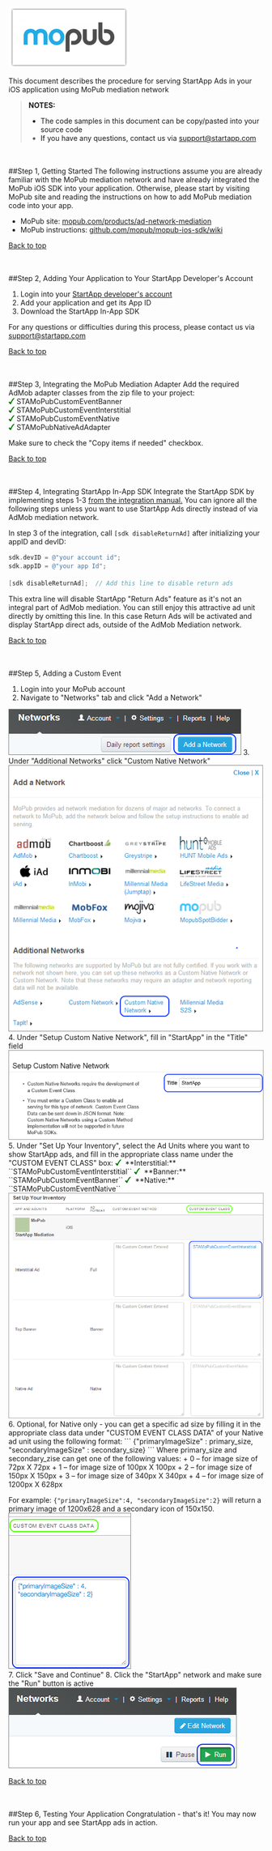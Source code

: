 <a name="top" />

<img src="./Mopub%20Mediation%20iOS/images/mopub_logo.png" />   

This document describes the procedure for serving StartApp Ads in your iOS application using MoPub mediation network

> **NOTES:**
> - The code samples in this document can be copy/pasted into your source code
> - If you have any questions, contact us via [support@startapp.com](mailto:support@startapp.com)


<br></br>
<a name="step1" />
##Step 1, Getting Started
The following instructions assume you are already familiar with the MoPub mediation network and have already integrated the MoPub iOS SDK into your application. Otherwise, please start by visiting MoPub site and reading the instructions on how to add MoPub mediation code into your app.

- MoPub site: <a href="http://www.mopub.com/products/ad-network-mediation" target="_blank">mopub.com/products/ad-network-mediation</a>
- MoPub instructions: <a href="https://github.com/mopub/mopub-ios-sdk/wiki" target="_blank">github.com/mopub/mopub-ios-sdk/wiki</a>

[Back to top](#top)

<br></br>
<a name="step2" />
##Step 2, Adding Your Application to Your StartApp Developer's Account
1. Login into your <a href="https://portal.startapp.com/#/signin" target="_blank">StartApp developer's account</a>
2. Add your application and get its App ID
3. Download the StartApp In-App SDK

For any questions or difficulties during this process, please contact us via [support@startapp.com](mailto:support@startapp.com)

[Back to top](#top)

<br></br>
<a name="step3" />
##Step 3, Integrating the MoPub Mediation Adapter
Add the required AdMob adapter classes from the zip file to your project:  
<img src="./Mopub%20Mediation%20iOS/images/V.png" width="12px" />  STAMoPubCustomEventBanner   
<img src="./Mopub%20Mediation%20iOS/images/V.png" width="12px" />  STAMoPubCustomEventInterstitial  
<img src="./Mopub%20Mediation%20iOS/images/V.png" width="12px" />  STAMoPubCustomEventNative    
<img src="./Mopub%20Mediation%20iOS/images/V.png" width="12px" />  STAMoPubNativeAdAdapter    

Make sure to check the "Copy items if needed" checkbox.  
  
[Back to top](#top)

<br></br>
<a name="step4" />
##Step 4, Integrating StartApp In-App SDK
Integrate the StartApp SDK by implementing steps 1-3 <a href="https://github.com/StartApp-SDK/Documentation/wiki/iOS-InApp-Documentation" target="_blank">from the integration manual.</a> 
You can ignore all the following steps unless you want to use StartApp Ads directly instead of via AdMob mediation network.

In step 3 of the integration, call ``[sdk disableReturnAd]`` after initializing your appID and devID:
```objectivec
sdk.devID = @"your account id";
sdk.appID = @"your app Id";

[sdk disableReturnAd];  // Add this line to disable return ads
```
This extra line will disable StartApp "Return Ads" feature as it's not an integral part of AdMob mediation. You can still enjoy this attractive ad unit directly by omitting this line. In this case Return Ads will be activated and display StartApp direct ads, outside of the AdMob Mediation network. 

[Back to top](#top)

<br></br>
<a name="step5" />
##Step 5, Adding a Custom Event

1. Login into your MoPub account  
2. Navigate to "Networks" tab and click "Add a Network"  
<img src="./Mopub%20Mediation%20iOS/images/mopub-add-ad-network.png" />   
3. Under "Additional Networks" click "Custom Native Network"  
<img src="./Mopub%20Mediation%20iOS/images/mopub-choose-network.png" />   
4. Under "Setup Custom Native Network", fill in "StartApp" in the "Title" field
<img src="./Mopub%20Mediation%20iOS/images/mopub-network-title.png" />   
5. Under "Set Up Your Inventory", select the Ad Units where you want to show StartApp ads, and fill in the appropriate class name under the "CUSTOM EVENT CLASS" box:  
 <img src="./Mopub%20Mediation%20iOS/images/V1.png" width="16px" /> **Interstitial:** ``STAMoPubCustomEventInterstitial``   
 <img src="./Mopub%20Mediation%20iOS/images/V1.png" width="16px" /> **Banner:** ``STAMoPubCustomEventBanner``    
 <img src="./Mopub%20Mediation%20iOS/images/V1.png" width="16px" /> **Native:** ``STAMoPubCustomEventNative``     

 <img src="./Mopub%20Mediation%20iOS/images/mopub-inventory.png" />   
6. Optional, for Native only - you can get a specific ad size by filling it in the appropriate class data under "CUSTOM EVENT CLASS DATA" of your Native ad unit using the following format: 
 ```
 {"primaryImageSize" : primary_size, 
  "secondaryImageSize" : secondary_size}
 ```
Where primary_size and secondary_zise can get one of the following values:
 + 0 – for image size of 72px X 72px   
 + 1 – for image size of 100px X 100px   
 + 2 – for image size of 150px X 150px   
 + 3 – for image size of 340px X 340px   
 + 4 – for image size of 1200px X 628px  

 For example: ```{"primaryImageSize":4, "secondaryImageSize":2}``` will return a primary image of 1200x628 and a secondary icon of 150x150.  
 <img src="./Mopub%20Mediation%20iOS/images/mopub-custom-event-data-native.png" />     
7. Click "Save and Continue"
8. Click the "StartApp" network and make sure the "Run" button is active  
<img src="./Mopub%20Mediation%20iOS/images/mopub-run-network.png" />    

[Back to top](#top)

<br></br>
<a name="step6" />
##Step 6, Testing Your Application
Congratulation - that's it! You may now run your app and see StartApp ads in action.  

[Back to top](#top)